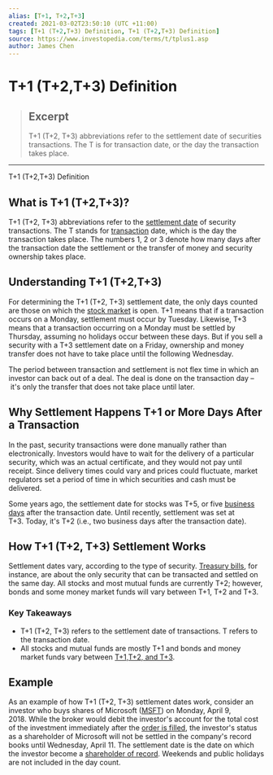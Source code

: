 ```yaml
---
alias: [T+1, T+2,T+3]
created: 2021-03-02T23:50:10 (UTC +11:00)
tags: [T+1 (T+2,T+3) Definition, T+1 (T+2,T+3) Definition]
source: https://www.investopedia.com/terms/t/tplus1.asp
author: James Chen
---
```


# T+1 (T+2,T+3) Definition

> ## Excerpt
> T+1 (T+2, T+3) abbreviations refer to the settlement date of securities transactions. The T is for transaction date, or the day the transaction takes place.

---

T+1 (T+2,T+3) Definition
## What is T+1 (T+2,T+3)?

T+1 (T+2, T+3) abbreviations refer to the [settlement date](https://www.investopedia.com/terms/s/settlementdate.asp) of security transactions. The T stands for [transaction](https://www.investopedia.com/terms/t/transaction.asp) date, which is the day the transaction takes place. The numbers 1, 2 or 3 denote how many days after the transaction date the settlement or the transfer of money and security ownership takes place.

## Understanding T+1 (T+2,T+3)

For determining the T+1 (T+2, T+3) settlement date, the only days counted are those on which the [stock market](https://www.investopedia.com/terms/s/stockmarket.asp) is open. T+1 means that if a transaction occurs on a Monday, settlement must occur by Tuesday. Likewise, T+3 means that a transaction occurring on a Monday must be settled by Thursday, assuming no holidays occur between these days. But if you sell a security with a T+3 settlement date on a Friday, ownership and money transfer does not have to take place until the following Wednesday.

The period between transaction and settlement is not flex time in which an investor can back out of a deal. The deal is done on the transaction day – it's only the transfer that does not take place until later.

## Why Settlement Happens T+1 or More Days After a Transaction

In the past, security transactions were done manually rather than electronically. Investors would have to wait for the delivery of a particular security, which was an actual certificate, and they would not pay until receipt. Since delivery times could vary and prices could fluctuate, market regulators set a period of time in which securities and cash must be delivered.

Some years ago, the settlement date for stocks was T+5, or five [business days](https://www.investopedia.com/terms/b/business-day.asp) after the transaction date. Until recently, settlement was set at T+3. Today, it's T+2 (i.e., two business days after the transaction date).

## How T+1 (T+2, T+3) Settlement Works

Settlement dates vary, according to the type of security. [Treasury bills](https://www.investopedia.com/terms/t/treasurybill.asp), for instance, are about the only security that can be transacted and settled on the same day. All stocks and most mutual funds are currently T+2; however, bonds and some money market funds will vary between T+1, T+2 and T+3.

### Key Takeaways

-   T+1 (T+2, T+3) refers to the settlement date of transactions. T refers to the transaction date.
-   All stocks and mutual funds are mostly T+1 and bonds and money market funds vary between [T+1,T+2, and T+3](https://www.investopedia.com/ask/answers/what-do-t1-t2-and-t3-mean/).

## Example

As an example of how T+1 (T+2, T+3) settlement dates work, consider an investor who buys shares of Microsoft ([MSFT](https://www.investopedia.com/markets/quote?tvwidgetsymbol=msft)) on Monday, April 9, 2018. While the broker would debit the investor's account for the total cost of the investment immediately after the [order is filled](https://www.investopedia.com/terms/f/fill.asp), the investor's status as a shareholder of Microsoft will not be settled in the company's record books until Wednesday, April 11. The settlement date is the date on which the investor become a [shareholder of record](https://www.investopedia.com/terms/h/holderofrecord.asp). Weekends and public holidays are not included in the day count.
